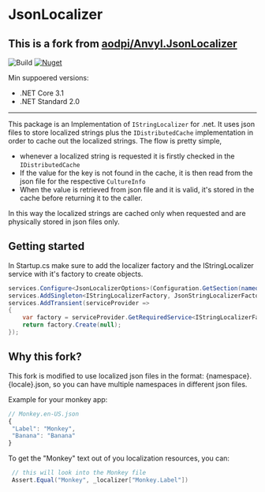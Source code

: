 # JsonLocalizer

## This is a fork from [aodpi/Anvyl.JsonLocalizer](https://github.com/aodpi/Anvyl.JsonLocalizer)
 
![Build](https://github.com/amoraitis/Anvyl.JsonLocalizer/workflows/Build/badge.svg)
<a href="https://www.nuget.org/packages/AMoraitis.JsonLocalizer/" target="_blank"><img alt="Nuget" src="https://img.shields.io/nuget/v/AMoraitis.JsonLocalizer"></a>

Min suppoered versions:

- .NET Core 3.1
- .NET Standard 2.0

---
This package is an Implementation of `IStringLocalizer` for .net. It uses json files to store localized strings plus the `IDistributedCache` implementation in order to cache out the localized strings. The flow is pretty simple,

* whenever a localized string is requested it is firstly checked in the `IDistributedCache`
* If the value for the key is not found in the cache, it is then read from the json file for the respective `CultureInfo`
* When the value is retrieved from json file and it is valid, it's stored in the cache before returning it to the caller.

In this way the localized strings are cached only when requested and are physically stored in json files only.

## Getting started

In Startup.cs make sure to add the localizer factory and the IStringLocalizer service with it's factory to create objects.

```csharp
services.Configure<JsonLocalizerOptions>(Configuration.GetSection(nameof(JsonLocalizerOptions)));
services.AddSingleton<IStringLocalizerFactory, JsonStringLocalizerFactory>();
services.AddTransient(serviceProvider =>
{
    var factory = serviceProvider.GetRequiredService<IStringLocalizerFactory>();
    return factory.Create(null);
});
```

## Why this fork?

This fork is modified to use localized json files in the format: {namespace}.{locale}.json, so you can have multiple namespaces in different json files.

Example for your monkey app:

```js
// Monkey.en-US.json
{
 "Label": "Monkey",
 "Banana": "Banana"
}
```

To get the "Monkey" text out of you localization resources, you can:

```cs
 // this will look into the Monkey file
 Assert.Equal("Monkey", _localizer["Monkey.Label"])
```
